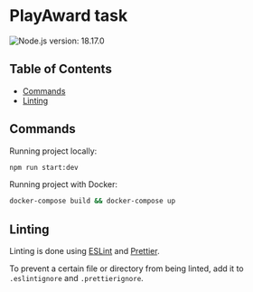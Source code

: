 # PlayAward task

![Node.js version: 18.17.0](https://img.shields.io/static/v1?label=node-version&message=18.17.0&color=brightgreen)

## Table of Contents

- [Commands](#commands)
- [Linting](#linting)

## Commands

Running project locally:

```bash
npm run start:dev
```

Running project with Docker:

```bash
docker-compose build && docker-compose up
```


## Linting

Linting is done using [ESLint](https://eslint.org/) and [Prettier](https://prettier.io).

To prevent a certain file or directory from being linted, add it to `.eslintignore` and `.prettierignore`.
